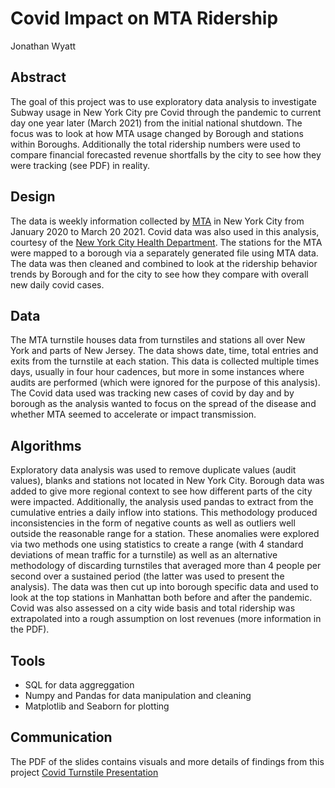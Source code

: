 # Covid Impact on MTA Ridership 

Jonathan Wyatt

## Abstract

The goal of this project was to use exploratory data analysis to investigate Subway usage in New York City pre Covid through the pandemic to current day one year later (March 2021) from the initial national shutdown. The focus was to look at how MTA usage changed by Borough and stations within Boroughs.  Additionally the total ridership numbers were used to compare financial forecasted revenue shortfalls by the city to see how they were tracking (see PDF) in reality.    

## Design

The data is weekly information collected by [MTA](http://web.mta.info/developers/turnstile.html) in New York City from January 2020 to March 20 2021. Covid data was also used in this analysis, courtesy of the [New York City Health Department](https://github.com/nychealth/coronavirus-data/tree/master/trends). The stations for the MTA were mapped to a borough via a separately generated file using MTA data.  The data was then cleaned and combined to look at the ridership behavior trends by Borough and for the city to see how they compare with overall new daily covid cases.     

## Data

The MTA turnstile houses data from turnstiles and stations all over New York and parts of New Jersey.  The data shows date, time, total entries and exits from the turnstile at each station.  This data is collected multiple times days, usually in four hour cadences, but more in some instances where audits are performed (which were ignored for the purpose of this analysis). The Covid data used was tracking new cases of covid by day and by borough as the analysis wanted to focus on the spread of the disease and whether MTA seemed to accelerate or impact transmission. 

## Algorithms

Exploratory data analysis was used to remove duplicate values (audit values), blanks and stations not located in New York City.  Borough data was added to give more regional context to see how different parts of the city were impacted.  Additionally, the analysis used pandas to extract from the cumulative entries a daily inflow into stations.  This methodology produced inconsistencies in the form of negative counts as well as outliers well outside the reasonable range for a station.  These anomalies were explored via two methods one using statistics to create a range (with 4 standard deviations of mean traffic for a turnstile) as well as an alternative methodology of discarding turnstiles that averaged more than 4 people per second over a sustained period (the latter was used to present the analysis).  The data was then cut up into borough specific data and used to look at the top stations in Manhattan both before and after the pandemic.  Covid was also assessed on a city wide basis and total ridership was extrapolated into a rough assumption on lost revenues (more information in the PDF). 

## Tools
- SQL for data aggreggation
- Numpy and Pandas for data manipulation and cleaning
- Matplotlib and Seaborn for plotting

## Communication
The PDF of the slides contains visuals and more details of findings from this project [Covid Turnstile Presentation](https://github.com/lakegrove/MTA-EDA-Project/blob/main/The_Pandemic_Commute.pdf) 
